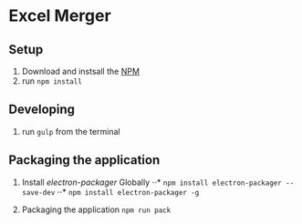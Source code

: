 # Excel Merger

## Setup
1. Download and instsall the [NPM](https://www.npmjs.com/)
2. run `npm install`

## Developing
1. run `gulp` from the terminal

## Packaging the application

1. Install *electron-packager* Globally
⋅⋅* `npm install electron-packager --save-dev`
⋅⋅* `npm install electron-packager -g`

2. Packaging the application
`npm run pack`
